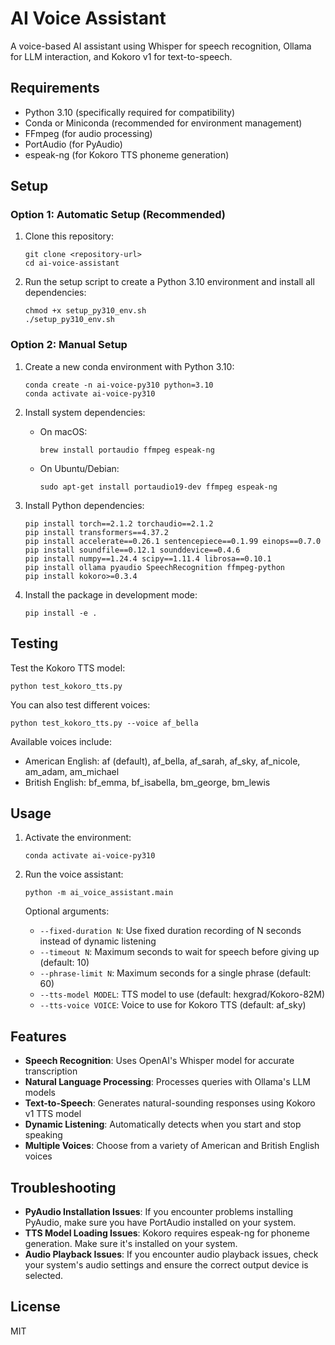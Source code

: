 # AI Voice Assistant

A voice-based AI assistant using Whisper for speech recognition, Ollama for LLM interaction, and Kokoro v1 for text-to-speech.

## Requirements

- Python 3.10 (specifically required for compatibility)
- Conda or Miniconda (recommended for environment management)
- FFmpeg (for audio processing)
- PortAudio (for PyAudio)
- espeak-ng (for Kokoro TTS phoneme generation)

## Setup

### Option 1: Automatic Setup (Recommended)

1. Clone this repository:

   ```
   git clone <repository-url>
   cd ai-voice-assistant
   ```

2. Run the setup script to create a Python 3.10 environment and install all dependencies:

   ```
   chmod +x setup_py310_env.sh
   ./setup_py310_env.sh
   ```

### Option 2: Manual Setup

1. Create a new conda environment with Python 3.10:

   ```
   conda create -n ai-voice-py310 python=3.10
   conda activate ai-voice-py310
   ```

2. Install system dependencies:

   - On macOS:
     ```
     brew install portaudio ffmpeg espeak-ng
     ```
   - On Ubuntu/Debian:
     ```
     sudo apt-get install portaudio19-dev ffmpeg espeak-ng
     ```

3. Install Python dependencies:

   ```
   pip install torch==2.1.2 torchaudio==2.1.2
   pip install transformers==4.37.2
   pip install accelerate==0.26.1 sentencepiece==0.1.99 einops==0.7.0
   pip install soundfile==0.12.1 sounddevice==0.4.6
   pip install numpy==1.24.4 scipy==1.11.4 librosa==0.10.1
   pip install ollama pyaudio SpeechRecognition ffmpeg-python
   pip install kokoro>=0.3.4
   ```

4. Install the package in development mode:
   ```
   pip install -e .
   ```

## Testing

Test the Kokoro TTS model:

```
python test_kokoro_tts.py
```

You can also test different voices:

```
python test_kokoro_tts.py --voice af_bella
```

Available voices include:

- American English: af (default), af_bella, af_sarah, af_sky, af_nicole, am_adam, am_michael
- British English: bf_emma, bf_isabella, bm_george, bm_lewis

## Usage

1. Activate the environment:

   ```
   conda activate ai-voice-py310
   ```

2. Run the voice assistant:

   ```
   python -m ai_voice_assistant.main
   ```

   Optional arguments:

   - `--fixed-duration N`: Use fixed duration recording of N seconds instead of dynamic listening
   - `--timeout N`: Maximum seconds to wait for speech before giving up (default: 10)
   - `--phrase-limit N`: Maximum seconds for a single phrase (default: 60)
   - `--tts-model MODEL`: TTS model to use (default: hexgrad/Kokoro-82M)
   - `--tts-voice VOICE`: Voice to use for Kokoro TTS (default: af_sky)

## Features

- **Speech Recognition**: Uses OpenAI's Whisper model for accurate transcription
- **Natural Language Processing**: Processes queries with Ollama's LLM models
- **Text-to-Speech**: Generates natural-sounding responses using Kokoro v1 TTS model
- **Dynamic Listening**: Automatically detects when you start and stop speaking
- **Multiple Voices**: Choose from a variety of American and British English voices

## Troubleshooting

- **PyAudio Installation Issues**: If you encounter problems installing PyAudio, make sure you have PortAudio installed on your system.
- **TTS Model Loading Issues**: Kokoro requires espeak-ng for phoneme generation. Make sure it's installed on your system.
- **Audio Playback Issues**: If you encounter audio playback issues, check your system's audio settings and ensure the correct output device is selected.

## License

MIT
